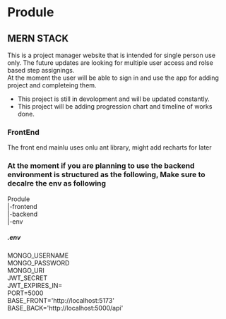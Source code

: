 # Produle
## MERN STACK
This is a project manager website that is intended for single person use only. The future updates are looking for multiple user access and rolse based step assignings.<br/>
At the moment the user will be able to sign in and use the app for adding project and completeing them.

- This project is still in devolopment and will be updated constantly.
- This project will be adding progression chart and timeline of works done.
### FrontEnd
The front end mainlu uses onlu ant library, might add recharts for later
### At the moment if you are planning to use the backend environment is structured as the following, Make sure to decalre the env as following
Produle<br/>
|-frontend<br/>
|-backend<br/>
|-env<br/>

##### .env 
MONGO_USERNAME <br/>
MONGO_PASSWORD<br/>
MONGO_URI<br/>
JWT_SECRET<br/>
JWT_EXPIRES_IN=<br/>
PORT=5000<br/>
BASE_FRONT='http://localhost:5173' <br/>
BASE_BACK='http://localhost:5000/api' <br/>
